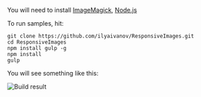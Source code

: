 You will need to install [ImageMagick](http://www.imagemagick.org/script/index.php), [Node.js](https://nodejs.org/en/)

To run samples, hit:
```
git clone https://github.com/ilyaivanov/ResponsiveImages.git
cd ResponsiveImages
npm install gulp -g
npm install
gulp
```
You will see something like this:

![Build result](http://puu.sh/mMJD1/5e6f669b53.png)
